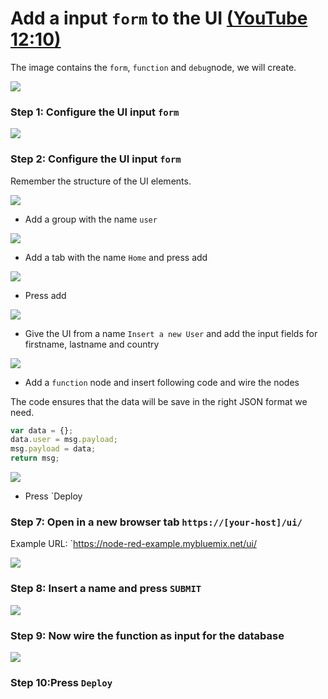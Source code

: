 # Add a input `form` to the UI [(YouTube 12:10)](https://youtu.be/qtOmufIjafE?t=730%20%E2%80%8B)

The image contains the `form`, `function` and `debug`node, we will create.

![](../images/search-data-01-g.png)

### Step 1: Configure the UI input `form`

![](../images/add-input-form-00.png)

### Step 2: Configure the UI input `form`

Remember the structure of the UI elements.

![](../images/setup-ui-00-a.png)

* Add a group with the name `user`

![](../images/add-input-form-01.png)

* Add a tab with the name `Home` and press add

![](../images/add-input-form-02.png)

* Press add

![](../images/add-input-form-03.png)

* Give the UI from a name `Insert a new User` and add the input fields for firstname, lastname and country

![](../images/add-input-form-04.png)

* Add a `function` node and insert following code and wire the nodes

The code ensures that the data will be save in the right JSON format we need.

```javascript
var data = {};
data.user = msg.payload;
msg.payload = data;
return msg;
```

![](../images/add-input-form-07.png)

* Press `Deploy

### Step 7: Open in a new browser tab `https://[your-host]/ui/`

Example URL: `https://node-red-example.mybluemix.net/ui/

![](../images/add-input-form-05.png)

### Step 8: Insert a name and press `SUBMIT`

![](../images/add-input-form-08.png)

### Step 9: Now wire the function as input for the database

![](../images/add-input-form-09.png)

### Step 10:Press `Deploy`

